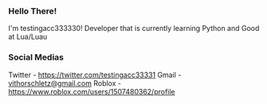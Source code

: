 ### Hello There!

I'm testingacc333330! Developer that is currently learning Python and Good at Lua/Luau

### Social Medias

Twitter - https://twitter.com/testingacc33331
Gmail - vithorschletz@gmail.com
Roblox - https://www.roblox.com/users/1507480362/profile
